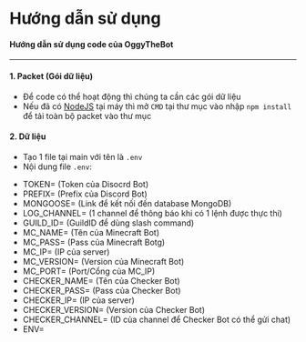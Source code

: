 # Hướng dẫn sử dụng
#### Hướng dẫn sử dụng code của OggyTheBot
-------------------------------------------
#### 1. Packet (Gói dữ liệu)
* Để code có thể hoạt động thì chúng ta cần các gói dữ liệu
* Nếu đã có [NodeJS](https://nodejs.org/en/) tại máy thì mở `CMD` tại thư mục vào nhập `npm install` để tải toàn bộ packet vào thư mục
#### 2. Dữ liệu
* Tạo 1 file tại main với tên là `.env`
* Nội dung file `.env`:
- TOKEN= (Token của Disocrd Bot)
- PREFIX= (Prefix của Discord Bot)
- MONGOOSE= (Link để kết nối đến database MongoDB)
- LOG_CHANNEL= (1 channel để thông báo khi có 1 lệnh được thực thi)
- GUILD_ID= (GuildID để dùng slash command)
- MC_NAME= (Tên của Minecraft Bot)
- MC_PASS= (Pass của Minecraft Botg)
- MC_IP= (IP của server)
- MC_VERSION= (Version của Minecraft Bot)
- MC_PORT= (Port/Cổng của MC_IP)
- CHECKER_NAME= (Tên của Checker Bot)
- CHECKER_PASS= (Pass của Checker Bot)
- CHECKER_IP= (IP của server)
- CHECKER_VERSION= (Version của Checker Bot)
- CHECKER_CHANNEL= (ID của channel để Checker Bot có thể gửi chat)
- ENV=
